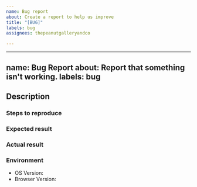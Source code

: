 ```yaml
---
name: Bug report
about: Create a report to help us improve
title: "[BUG]"
labels: bug
assignees: thepeanutgalleryandco

---
```


---
name: Bug Report
about: Report that something isn't working.
labels: bug
---

## Description

<!-- Describe the issue that you're seeing. -->

### Steps to reproduce

<!-- Clear steps describing how to reproduce the issue. -->

### Expected result

<!-- What should happen? -->

### Actual result

<!-- What happened? -->

### Environment

- OS Version:
- Browser Version:
